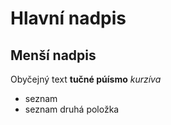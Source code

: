 # Hlavní nadpis
## Menší nadpis
Obyčejný text
**tučné púísmo**
*kurzíva*
- seznam
- seznam druhá položka
  
